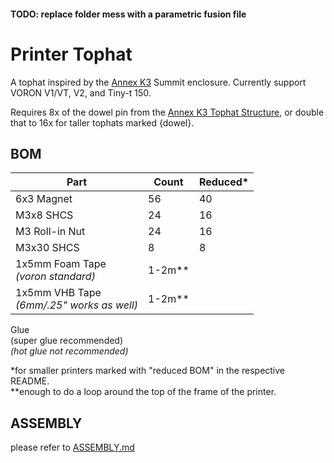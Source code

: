 #### TODO: replace folder mess with a parametric fusion file

# Printer Tophat

A tophat inspired by the [Annex K3](https://github.com/Annex-Engineering/Gasherbrum-K3) Summit enclosure. Currently support VORON V1/VT, V2, and Tiny-t 150.

Requires 8x of the dowel pin from the [Annex K3 Tophat Structure](https://github.com/Annex-Engineering/Gasherbrum-K3/blob/main/Release_1_1/STLs/Summit_Enclosure/Tophat/tophat_lid_structure_c_x8_rev3.STL), or double that to 16x for taller tophats marked {dowel}.

## BOM
**Part** | **Count** | **Reduced*** 
--- | --- | --- 
6x3 Magnet | 56 | 40
M3x8 SHCS | 24 | 16
M3 Roll-in Nut | 24 | 16
M3x30 SHCS | 8 | 8
1x5mm Foam Tape<br>*(voron standard)* | 1-2m**
1x5mm VHB Tape<br>*(6mm/.25" works as well)* | 1-2m**
Glue<br>(super glue recommended)<br>*(hot glue not recommended)*

*for smaller printers marked with "reduced BOM" in the respective README.<br>
**enough to do a loop around the top of the frame of the printer.

## ASSEMBLY
please refer to [ASSEMBLY.md](https://github.com/jakub874/Jakub3DPrinterMods/blob/main/Tophat/ASSEMBLY.md)
